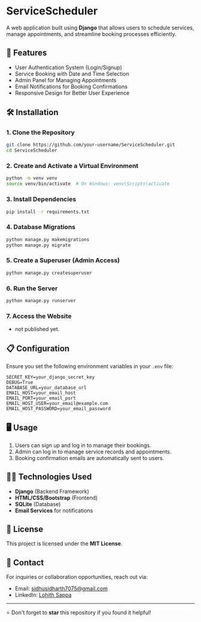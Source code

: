 # ServiceScheduler

A web application built using **Django** that allows users to schedule services, manage appointments, and streamline booking processes efficiently.

## 🚀 Features
- User Authentication System (Login/Signup)
- Service Booking with Date and Time Selection
- Admin Panel for Managing Appointments
- Email Notifications for Booking Confirmations
- Responsive Design for Better User Experience

## 🛠️ Installation

### 1. Clone the Repository
```bash
git clone https://github.com/your-username/ServiceScheduler.git
cd ServiceScheduler
```

### 2. Create and Activate a Virtual Environment
```bash
python -m venv venv
source venv/bin/activate  # On Windows: venv\Scripts\activate
```

### 3. Install Dependencies
```bash
pip install -r requirements.txt
```

### 4. Database Migrations
```bash
python manage.py makemigrations
python manage.py migrate
```

### 5. Create a Superuser (Admin Access)
```bash
python manage.py createsuperuser
```

### 6. Run the Server
```bash
python manage.py runserver
```

### 7. Access the Website
- not published yet.

## 📋 Configuration

Ensure you set the following environment variables in your `.env` file:
```
SECRET_KEY=your_django_secret_key
DEBUG=True
DATABASE_URL=your_database_url
EMAIL_HOST=your_email_host
EMAIL_PORT=your_email_port
EMAIL_HOST_USER=your_email@example.com
EMAIL_HOST_PASSWORD=your_email_password
```

## 🖥️ Usage
1. Users can sign up and log in to manage their bookings.
2. Admin can log in to manage service records and appointments.
3. Booking confirmation emails are automatically sent to users.

## 🧑‍💻 Technologies Used
- **Django** (Backend Framework)
- **HTML/CSS/Bootstrap** (Frontend)
- **SQLite** (Database)
- **Email Services** for notifications

## 📝 License
This project is licensed under the **MIT License**.

## 📧 Contact
For inquiries or collaboration opportunities, reach out via:
- Email: [sidhusidharth7075@gmail.com](mailto:sidhusidharth7075@gmail.com)
- LinkedIn: [Lohith Sappa]((https://www.linkedin.com/in/lohith-sappa-aab07629a/))

---
⭐ Don't forget to **star** this repository if you found it helpful!

